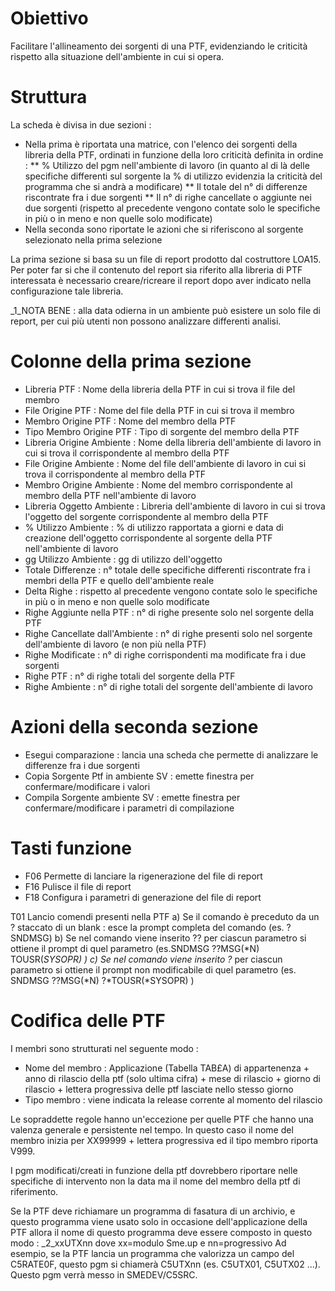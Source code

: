 # Obiettivo

Facilitare l'allineamento dei sorgenti di una PTF, evidenziando le criticità rispetto alla situazione dell'ambiente in cui si opera.

# Struttura

La scheda è divisa in due sezioni : 
* Nella prima è riportata una matrice, con l'elenco dei sorgenti della libreria della PTF, ordinati in funzione della loro criticità definita in ordine : 
** % Utilizzo del pgm nell'ambiente di lavoro (in quanto al di là delle specifiche differenti sul sorgente la % di utilizzo evidenzia la criticità del programma che si andrà a modificare)
** Il totale del n° di differenze riscontrate fra i due sorgenti
** Il n° di righe cancellate o aggiunte nei due sorgenti (rispetto al precedente vengono contate solo le specifiche in più o in meno e non quelle solo modificate)
* Nella seconda sono riportate le azioni che si riferiscono al sorgente selezionato nella prima selezione

La prima sezione si basa su un file di report prodotto dal costruttore LOA15. Per poter far si che il contenuto del report sia riferito alla libreria di PTF interessata è necessario creare/ricreare il report dopo aver indicato nella configurazione tale libreria.

_1_NOTA BENE :  alla data odierna in un ambiente può esistere un solo file di report, per cui più utenti non possono analizzare differenti analisi.

# Colonne della prima sezione

* Libreria PTF :  Nome della libreria della PTF in cui si trova il file del membro
* File Origine PTF :  Nome del file della PTF in cui si trova il membro
* Membro Origine PTF :  Nome del membro della PTF
* Tipo Membro Origine PTF :  Tipo di sorgente del membro della PTF
* Libreria Origine Ambiente :  Nome della libreria dell'ambiente di lavoro in cui si trova il corrispondente al membro della PTF
* File Origine Ambiente :  Nome del file dell'ambiente di lavoro in cui si trova il corrispondente al membro della PTF
* Membro Origine Ambiente :  Nome del membro corrispondente al membro della PTF nell'ambiente di lavoro
* Libreria Oggetto Ambiente :  Libreria dell'ambiente di lavoro in cui si trova l'oggetto del sorgente corrispondente al membro della PTF
* % Utilizzo Ambiente :  % di utilizzo rapportata a giorni e data di creazione dell'oggetto corrispondente al sorgente della PTF nell'ambiente di lavoro
* gg Utilizzo Ambiente :  gg di utilizzo dell'oggetto
* Totale Differenze :  n° totale delle specifiche differenti riscontrate fra i membri della PTF e quello dell'ambiente reale
* Delta Righe :  rispetto al precedente vengono contate solo le specifiche in più o in meno e non quelle solo modificate
* Righe Aggiunte nella PTF :  n° di righe presente solo nel sorgente della PTF
* Righe Cancellate dall'Ambiente :  n° di righe presenti solo nel sorgente dell'ambiente di lavoro (e non più nella PTF)
* Righe Modificate :  n° di righe corrispondenti ma modificate fra i due sorgenti
* Righe PTF :  n° di righe totali del sorgente della PTF
* Righe Ambiente :  n° di righe totali del sorgente dell'ambiente di lavoro

# Azioni della seconda sezione

* Esegui comparazione :  lancia una scheda che permette di analizzare le differenze fra i due sorgenti
* Copia Sorgente Ptf in ambiente SV : emette finestra per confermare/modificare i valori
* Compila Sorgente ambiente SV : emette finestra per confermare/modificare i parametri di compilazione

# Tasti funzione

* F06 Permette di lanciare la rigenerazione del file di report
* F16 Pulisce il file di report
* F18 Configura i parametri di generazione del file di report

T01 Lancio comendi presenti nella PTF
a) Se il comando è preceduto da un ? staccato di un blank :  esce la prompt completa del comando (es. ? SNDMSG)
b) Se nel comando viene inserito ?? per ciascun parametro si ottiene il prompt di quel parametro (es.SNDMSG ??MSG(*N) TOUSR(*SYSOPR) )
c) Se nel comando viene inserito ?* per ciascun parametro si ottiene il prompt non modificabile di quel  parametro (es. SNDMSG ??MSG(*N) ?*TOUSR(*SYSOPR) )

# Codifica delle PTF
I membri sono strutturati nel seguente modo : 
 * Nome del membro :  Applicazione (Tabella TAB£A) di appartenenza + anno di rilascio della ptf (solo ultima cifra) + mese di rilascio + giorno di rilascio + lettera progressiva delle ptf lasciate nello stesso giorno
 * Tipo membro :  viene indicata la release corrente al momento del rilascio

Le sopraddette regole hanno un'eccezione per quelle PTF che hanno una valenza generale e persistente nel tempo. In questo caso il nome del membro inizia per XX99999 + lettera progressiva ed il tipo membro riporta V999.

I pgm modificati/creati in funzione della ptf dovrebbero riportare nelle specifiche di intervento non la data ma il nome del membro della ptf di riferimento.

Se la PTF deve richiamare un programma di fasatura di un archivio, e questo programma viene usato solo in occasione dell'applicazione della PTF allora il nome di questo programma deve essere composto in questo modo :  _2_xxUTXnn dove xx=modulo Sme.up e nn=progressivo
Ad esempio, se la PTF lancia un programma che valorizza un campo del C5RATE0F, questo pgm si chiamerà C5UTXnn (es. C5UTX01, C5UTX02 ...). Questo pgm verrà messo in SMEDEV/C5SRC.
